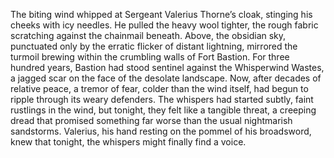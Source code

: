 The biting wind whipped at Sergeant Valerius Thorne’s cloak, stinging his cheeks with icy needles.  He pulled the heavy wool tighter, the rough fabric scratching against the chainmail beneath.  Above, the obsidian sky, punctuated only by the erratic flicker of distant lightning, mirrored the turmoil brewing within the crumbling walls of Fort Bastion.  For three hundred years, Bastion had stood sentinel against the Whisperwind Wastes, a jagged scar on the face of the desolate landscape. Now, after decades of relative peace, a tremor of fear, colder than the wind itself, had begun to ripple through its weary defenders.  The whispers had started subtly, faint rustlings in the wind, but tonight, they felt like a tangible threat, a creeping dread that promised something far worse than the usual nightmarish sandstorms.  Valerius, his hand resting on the pommel of his broadsword, knew that tonight, the whispers might finally find a voice.
